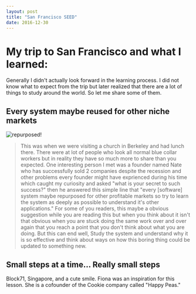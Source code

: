 ```yaml
---
layout: post
title: "San Francisco SEED"
date: 2016-12-30
---
```


My trip to San Francisco and what I learned:
============================================

Generally I didn't actually look forward in the learning process. I did not know what to expect from the trip but later realized that there are a lot of things to study around the world. So let me share some of them.

Every system maybe reused for other niche markets 
--------------------------------------------------

![repurposed](https://www.google.co.kr/url?sa=i&rct=j&q=&esrc=s&source=images&cd=&cad=rja&uact=8&ved=0ahUKEwjOwOKWwf3RAhXCJpQKHT7iBkMQjRwIBw&url=http%3A%2F%2Fwww.hometalk.com%2F1452499%2Frepurposed-roller-skate-heavy-hauler-truck%3Fexpand_all_questions%3D1&psig=AFQjCNEFzE3kgmU96wsGRLpH4YHDCXtZng&ust=1486540517913614)!

> This was when we were visiting a church in Berkeley and had lunch there. There were at lot of people who look all normal blue collar workers but in reality they have so much more to share than you expected. One interesting person I met was a founder named Nate who has successfully sold 2 companies despite the recession and other problems every founder might have exprienced during his time which caught my curiosity and asked "what is your secret to such success?" then he answered this simple line that "every [software] system maybe repurposed for other profitable markets so try to learn the system as deeply as possible to understand it's other applications."
> For some of you readers, this maybe a obvious suggestion while you are reading this but when you think about it isn't that obvious when you are stuck doing the same work over and over again that you reach a point that you don't think about what you are doing. But this can end well, Study the system and understand why it is so effective and think about ways on how this boring thing could be updated to something new.

Small steps at a time... Really small steps
-------------------------------------------

Block71, Singapore, and a cute smile. Fiona was an inspiration for this lesson. She is a cofounder of the Cookie company called "Happy Peas." 

